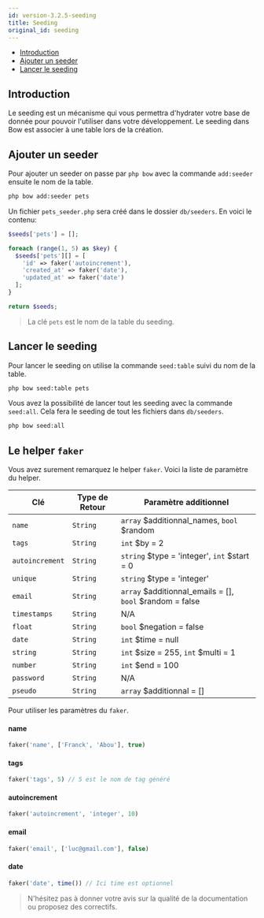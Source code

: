 ```yaml
---
id: version-3.2.5-seeding
title: Seeding
original_id: seeding
---
```


- [Introduction](#introduction)
- [Ajouter un seeder](#ajouter-un-seeder)
- [Lancer le seeding](#lancer-le-seeding)

## Introduction

Le seeding est un mécanisme qui vous permettra d'hydrater votre base de donnée pour pouvoir l'utiliser dans votre développement. Le seeding dans Bow est associer à une table lors de la création.

## Ajouter un seeder

Pour ajouter un seeder on passe par `php bow` avec la commande `add:seeder` ensuite le nom de la table.

```bash
php bow add:seeder pets
```

Un fichier `pets_seeder.php` sera créé dans le dossier `db/seeders`. En voici le contenu:

```php
$seeds['pets'] = [];

foreach (range(1, 5) as $key) {
  $seeds['pets'][] = [
    'id' => faker('autoincrement'),
    'created_at' => faker('date'),
    'updated_at' => faker('date')
  ];
}

return $seeds;
```

> La clé `pets` est le nom de la table du seeding.

## Lancer le seeding

Pour lancer le seeding on utilise la commande `seed:table` suivi du nom de la table.

```bash
php bow seed:table pets
```

Vous avez la possibilité de lancer tout les seeding avec la commande `seed:all`. Cela fera le seeding de tout les fichiers dans `db/seeders`.

```bash
php bow seed:all
```

## Le helper `faker`

Vous avez surement remarquez le helper `faker`. Voici la liste de paramètre du helper.

| Clé | Type de Retour | Paramètre additionnel |
|-----|------|-----|
| `name` | `String` | `array` $additionnal_names, `bool` $random  |
| `tags` | `String` | `int` $by = 2 |
| `autoincrement` | `String` | `string` $type = 'integer', `int` $start = 0 |
| `unique` | `String` | `string` $type = 'integer' |
| `email` | `String` | `array` $additionnal_emails = [], `bool` $random = false |
| `timestamps` | `String` | N/A |
| `float` | `String` | `bool` $negation = false  |
| `date` | `String` | `int` $time = null |
| `string` | `String` | `int` $size = 255, `int` $multi = 1 |
| `number` | `String` | `int` $end = 100 |
| `password` | `String` | N/A |
| `pseudo` | `String` | `array` $additionnal = [] |

Pour utiliser les paramètres du `faker`.

#### name

```php
faker('name', ['Franck', 'Abou'], true)
```

#### tags

```php
faker('tags', 5) // 5 est le nom de tag généré
```

#### autoincrement

```php
faker('autoincrement', 'integer', 10)
```

#### email

```php
faker('email', ['luc@gmail.com'], false)
```

#### date

```php
faker('date', time()) // Ici time est optionnel
```

> N'hésitez pas à donner votre avis sur la qualité de la documentation ou proposez des correctifs.
